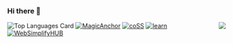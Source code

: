 ### Hi there 👋

<!--
**magictomagic/magictomagic** is a ✨ _special_ ✨ repository because its `README.md` (this file) appears on your GitHub profile.

Here are some ideas to get you started:

- 🔭 I’m currently working on ...
- 🌱 I’m currently learning ...
- 👯 I’m looking to collaborate on ...
- 🤔 I’m looking for help with ...
- 💬 Ask me about ...
- 📫 How to reach me: ...
- 😄 Pronouns: ...
- ⚡ Fun fact: ...
-->

<div align="right">


</div>
<img align="right" src="https://github-readme-stats.vercel.app/api?username=magictomagic&theme=highcontrast&show_icons=true&count_private=true">

![Top Languages Card](https://github-readme-stats.vercel.app/api/top-langs/?username=magictomagic&layout=compact&hide=html,TeX&langs_count=10)
[![MagicAnchor](https://github-readme-stats.vercel.app/api/pin/?username=magictomagic&repo=MagicAnchor&show_owner=true)](https://github.com/magictomagic/MagicAnchor)
[![coSS](https://github-readme-stats.vercel.app/api/pin/?username=magictomagic&repo=coSS&show_owner=true)](https://github.com/magictomagic/coSS)
[![learn](https://github-readme-stats.vercel.app/api/pin/?username=magictomagic&repo=learn&show_owner=true)](https://github.com/magictomagic/learn)
[![WebSimplifyHUB](https://github-readme-stats.vercel.app/api/pin/?username=magictomagic&repo=WebSimplifyHUB&show_owner=true)](https://github.com/magictomagic/WebSimplifyHUB)



